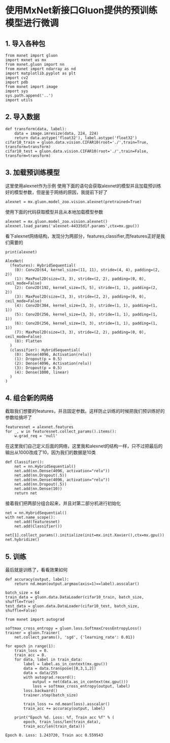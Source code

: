 
# 使用MxNet新接口Gluon提供的预训练模型进行微调

## 1. 导入各种包


```
from mxnet import gluon
import mxnet as mx
from mxnet.gluon import nn
from mxnet import ndarray as nd
import matplotlib.pyplot as plt
import cv2
import pdb
from mxnet import image
import sys
sys.path.append('..')
import utils
```

## 2. 导入数据


```
def transform(data, label):
    data = image.imresize(data, 224, 224)
    return data.astype('float32'), label.astype('float32')
cifar10_train = gluon.data.vision.CIFAR10(root='./',train=True, transform=transform)
cifar10_test = gluon.data.vision.CIFAR10(root='./',train=False, transform=transform)
```

## 3. 加载预训练模型
这里使用alexnet作为示例
使用下面的语句会获取alexnet的模型并且加载预训练好的模型参数，但是鉴于网络的原因，我提前下好了


```
alexnet = mx.gluon.model_zoo.vision.alexnet(pretrained=True)
```

使用下面的代码获取模型并且从本地加载模型参数


```
alexnet = mx.gluon.model_zoo.vision.alexnet()
alexnet.load_params('alexnet-44335d1f.params',ctx=mx.gpu())
```

看下alexnet网络结构，发现分为两部分，features,classifier,而features正好是我们需要的


```
print(alexnet)
```

    AlexNet(
      (features): HybridSequential(
        (0): Conv2D(64, kernel_size=(11, 11), stride=(4, 4), padding=(2, 2))
        (1): MaxPool2D(size=(3, 3), stride=(2, 2), padding=(0, 0), ceil_mode=False)
        (2): Conv2D(192, kernel_size=(5, 5), stride=(1, 1), padding=(2, 2))
        (3): MaxPool2D(size=(3, 3), stride=(2, 2), padding=(0, 0), ceil_mode=False)
        (4): Conv2D(384, kernel_size=(3, 3), stride=(1, 1), padding=(1, 1))
        (5): Conv2D(256, kernel_size=(3, 3), stride=(1, 1), padding=(1, 1))
        (6): Conv2D(256, kernel_size=(3, 3), stride=(1, 1), padding=(1, 1))
        (7): MaxPool2D(size=(3, 3), stride=(2, 2), padding=(0, 0), ceil_mode=False)
        (8): Flatten
      )
      (classifier): HybridSequential(
        (0): Dense(4096, Activation(relu))
        (1): Dropout(p = 0.5)
        (2): Dense(4096, Activation(relu))
        (3): Dropout(p = 0.5)
        (4): Dense(1000, linear)
      )
    )


## 4. 组合新的网络
截取我们想要的features，并且固定参数。这样防止训练的时候把我们预训练好的参数给搞坏了


```
featuresnet = alexnet.features
for _, w in featuresnet.collect_params().items():
    w.grad_req = 'null'
```

在这里我们自己定义后面的网络，这里我和alexnet的结构一样，只不过把最后的输出从1000改成了10，因为我们的数据是10类


```
def Classifier():
    net = nn.HybridSequential()
    net.add(nn.Dense(4096, activation="relu"))
    net.add(nn.Dropout(.5))
    net.add(nn.Dense(4096, activation="relu"))
    net.add(nn.Dropout(.5))
    net.add(nn.Dense(10))
    return net
```

接着我们把两部分组合起来，并且对第二部分机进行初始化


```
net = nn.HybridSequential()
with net.name_scope():
    net.add(featuresnet)
    net.add(Classifier())
    net[1].collect_params().initialize(init=mx.init.Xavier(),ctx=mx.gpu())
net.hybridize()
```

## 5. 训练
最后就是训练了，看看效果如何


```
def accuracy(output, label):
    return nd.mean(output.argmax(axis=1)==label).asscalar()
```


```
batch_size = 64
train_data = gluon.data.DataLoader(cifar10_train, batch_size, shuffle=True)
test_data = gluon.data.DataLoader(cifar10_test, batch_size, shuffle=False)
```


```
from mxnet import autograd

softmax_cross_entropy = gluon.loss.SoftmaxCrossEntropyLoss()
trainer = gluon.Trainer(
    net.collect_params(), 'sgd', {'learning_rate': 0.01})
```


```
for epoch in range(1):
    train_loss = 0.
    train_acc = 0.
    for data, label in train_data:
        label = label.as_in_context(mx.gpu())
        data = data.transpose([0,3,1,2])
        data = data/255
        with autograd.record():
            output = net(data.as_in_context(mx.gpu()))
            loss = softmax_cross_entropy(output, label)
        loss.backward()
        trainer.step(batch_size)

        train_loss += nd.mean(loss).asscalar()
        train_acc += accuracy(output, label)

    print("Epoch %d. Loss: %f, Train acc %f" % (
        epoch, train_loss/len(train_data), 
        train_acc/len(train_data)))
```

    Epoch 0. Loss: 1.243720, Train acc 0.559543

